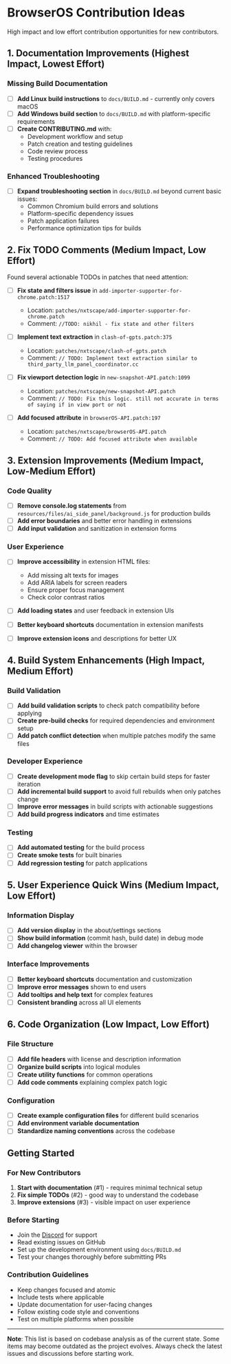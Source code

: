 # BrowserOS Contribution Ideas

High impact and low effort contribution opportunities for new contributors.

## 1. Documentation Improvements (Highest Impact, Lowest Effort)

### Missing Build Documentation
- [ ] **Add Linux build instructions** to `docs/BUILD.md` - currently only covers macOS
- [ ] **Add Windows build section** to `docs/BUILD.md` with platform-specific requirements
- [ ] **Create CONTRIBUTING.md** with:
  - Development workflow and setup
  - Patch creation and testing guidelines  
  - Code review process
  - Testing procedures

### Enhanced Troubleshooting
- [ ] **Expand troubleshooting section** in `docs/BUILD.md` beyond current basic issues:
  - Common Chromium build errors and solutions
  - Platform-specific dependency issues
  - Patch application failures
  - Performance optimization tips for builds

## 2. Fix TODO Comments (Medium Impact, Low Effort)

Found several actionable TODOs in patches that need attention:

- [ ] **Fix state and filters issue** in `add-importer-supporter-for-chrome.patch:1517`
  - Location: `patches/nxtscape/add-importer-supporter-for-chrome.patch`
  - Comment: `//TODO: nikhil - fix state and other filters`

- [ ] **Implement text extraction** in `clash-of-gpts.patch:375`
  - Location: `patches/nxtscape/clash-of-gpts.patch`
  - Comment: `// TODO: Implement text extraction similar to third_party_llm_panel_coordinator.cc`

- [ ] **Fix viewport detection logic** in `new-snapshot-API.patch:1099`
  - Location: `patches/nxtscape/new-snapshot-API.patch`
  - Comment: `// TODO: Fix this logic. still not accurate in terms of saying if in view port or not`

- [ ] **Add focused attribute** in `browserOS-API.patch:197`
  - Location: `patches/nxtscape/browserOS-API.patch`
  - Comment: `// TODO: Add focused attribute when available`

## 3. Extension Improvements (Medium Impact, Low-Medium Effort)

### Code Quality
- [ ] **Remove console.log statements** from `resources/files/ai_side_panel/background.js` for production builds
- [ ] **Add error boundaries** and better error handling in extensions
- [ ] **Add input validation** and sanitization in extension forms

### User Experience  
- [ ] **Improve accessibility** in extension HTML files:
  - Add missing alt texts for images
  - Add ARIA labels for screen readers
  - Ensure proper focus management
  - Check color contrast ratios

- [ ] **Add loading states** and user feedback in extension UIs
- [ ] **Better keyboard shortcuts** documentation in extension manifests
- [ ] **Improve extension icons** and descriptions for better UX

## 4. Build System Enhancements (High Impact, Medium Effort)

### Build Validation
- [ ] **Add build validation scripts** to check patch compatibility before applying
- [ ] **Create pre-build checks** for required dependencies and environment setup
- [ ] **Add patch conflict detection** when multiple patches modify the same files

### Developer Experience
- [ ] **Create development mode flag** to skip certain build steps for faster iteration
- [ ] **Add incremental build support** to avoid full rebuilds when only patches change
- [ ] **Improve error messages** in build scripts with actionable suggestions
- [ ] **Add build progress indicators** and time estimates

### Testing
- [ ] **Add automated testing** for the build process
- [ ] **Create smoke tests** for built binaries
- [ ] **Add regression testing** for patch applications

## 5. User Experience Quick Wins (Medium Impact, Low Effort)

### Information Display
- [ ] **Add version display** in the about/settings sections
- [ ] **Show build information** (commit hash, build date) in debug mode
- [ ] **Add changelog viewer** within the browser

### Interface Improvements
- [ ] **Better keyboard shortcuts** documentation and customization
- [ ] **Improve error messages** shown to end users
- [ ] **Add tooltips and help text** for complex features
- [ ] **Consistent branding** across all UI elements

## 6. Code Organization (Low Impact, Low Effort)

### File Structure
- [ ] **Add file headers** with license and description information
- [ ] **Organize build scripts** into logical modules
- [ ] **Create utility functions** for common operations
- [ ] **Add code comments** explaining complex patch logic

### Configuration
- [ ] **Create example configuration files** for different build scenarios
- [ ] **Add environment variable documentation**
- [ ] **Standardize naming conventions** across the codebase

## Getting Started

### For New Contributors
1. **Start with documentation** (#1) - requires minimal technical setup
2. **Fix simple TODOs** (#2) - good way to understand the codebase
3. **Improve extensions** (#3) - visible impact on user experience

### Before Starting
- Join the [Discord](https://discord.gg/YKwjt5vuKr) for support
- Read existing issues on GitHub
- Set up the development environment using `docs/BUILD.md`
- Test your changes thoroughly before submitting PRs

### Contribution Guidelines
- Keep changes focused and atomic
- Include tests where applicable
- Update documentation for user-facing changes
- Follow existing code style and conventions
- Test on multiple platforms when possible

---

**Note**: This list is based on codebase analysis as of the current state. Some items may become outdated as the project evolves. Always check the latest issues and discussions before starting work.